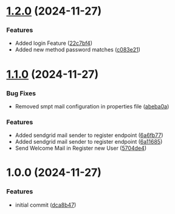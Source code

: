 # [1.2.0](https://github.com/MaxiCorrea/java-spring-boot-password-recovery/compare/v1.1.0...v1.2.0) (2024-11-27)


### Features

* Added login Feature ([22c7bf4](https://github.com/MaxiCorrea/java-spring-boot-password-recovery/commit/22c7bf4f5be22c8bdd7c1ac8e12a86df9ada61a6))
* Added new method password matches ([c083e21](https://github.com/MaxiCorrea/java-spring-boot-password-recovery/commit/c083e21464e55d24d214fe8e947c894d868d0ab6))

# [1.1.0](https://github.com/MaxiCorrea/java-spring-boot-password-recovery/compare/v1.0.0...v1.1.0) (2024-11-27)


### Bug Fixes

* Removed smpt mail configuration in properties file ([abeba0a](https://github.com/MaxiCorrea/java-spring-boot-password-recovery/commit/abeba0acadf253aa0dcf19f6324ec9041efb7d9b))


### Features

* Added sendgrid mail sender to register endpoint ([6a6fb77](https://github.com/MaxiCorrea/java-spring-boot-password-recovery/commit/6a6fb770f4e1d9ac4cf664ff93602957b12518c8))
* Added sendgrid mail sender to register endpoint ([6a11685](https://github.com/MaxiCorrea/java-spring-boot-password-recovery/commit/6a11685bfa855f113523fd2179e14ec01c088a2d))
* Send Welcome Mail in Register new User ([5704de4](https://github.com/MaxiCorrea/java-spring-boot-password-recovery/commit/5704de492d6bd03a6c9e6aa568c85427d7e77fa7))

# 1.0.0 (2024-11-27)


### Features

* initial commit ([dca8b47](https://github.com/MaxiCorrea/java-spring-boot-password-recovery/commit/dca8b475c9cb7ded17dc34f556f54547ec922f9c))
